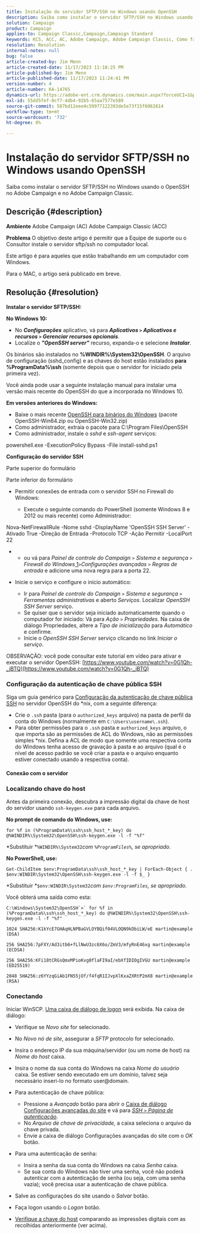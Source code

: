 ```yaml
---
title: Instalação do servidor SFTP/SSH no Windows usando OpenSSH
description: Saiba como instalar o servidor SFTP/SSH no Windows usando o OpenSSH no Adobe Campaign e no Adobe Campaign Classic.
solution: Campaign
product: Campaign
applies-to: Campaign Classic,Campaign,Campaign Standard
keywords: KCS, ACC, AC, Adobe Campaign, Adobe Campaign Classic, Como fazer, Instalar servidor SFTP/SSH, Windows, OpenSSH
resolution: Resolution
internal-notes: null
bug: false
article-created-by: Jim Menn
article-created-date: 11/17/2023 11:18:25 PM
article-published-by: Jim Menn
article-published-date: 11/17/2023 11:24:41 PM
version-number: 4
article-number: KA-14765
dynamics-url: https://adobe-ent.crm.dynamics.com/main.aspx?forceUCI=1&pagetype=entityrecord&etn=knowledgearticle&id=1e189596-9f85-ee11-8179-6045bd006268
exl-id: 55dd5fef-0cf7-4db4-92b5-65aa7577e589
source-git-commit: 587bd12eee4c59977122393de5e73f15f6062614
workflow-type: tm+mt
source-wordcount: '732'
ht-degree: 0%

---
```


# Instalação do servidor SFTP/SSH no Windows usando OpenSSH


Saiba como instalar o servidor SFTP/SSH no Windows usando o OpenSSH no Adobe Campaign e no Adobe Campaign Classic.

## Descrição {#description}


<b>Ambiente</b>
Adobe Campaign (AC) Adobe Campaign Classic (ACC)

<b>Problema</b>
O objetivo deste artigo é permitir que a Equipe de suporte ou o Consultor instale o servidor sftp/ssh no computador local.

Este artigo é para aqueles que estão trabalhando em um computador com Windows.

Para o MAC, o artigo será publicado em breve.


## Resolução {#resolution}


<b>Instalar o servidor SFTP/SSH:</b>

<b>No Windows 10:</b>

- No <b>*Configurações</b>* aplicativo, vá para <b>*Aplicativos `>`  Aplicativos e recursos `>`  Gerenciar recursos opcionais</b>*.
- Localize o <b>*&quot;OpenSSH server&quot;</b>* recurso, expanda-o e selecione <b>*Instalar</b>*.


Os binários são instalados no <b>%WINDIR%\System32\OpenSSH</b>. O arquivo de configuração (sshd_config) e as chaves do host estão instalados <b>para %ProgramData%\ssh</b> (somente depois que o servidor for iniciado pela primeira vez).

Você ainda pode usar a seguinte instalação manual para instalar uma versão mais recente do OpenSSH do que a incorporada no Windows 10.

<b>Em versões anteriores do Windows:</b>

- Baixe o mais recente [OpenSSH para binários do Windows](https://github.com/PowerShell/Win32-OpenSSH/releases "https://github.com/PowerShell/Win32-OpenSSH/releases") (pacote OpenSSH-Win64.zip ou OpenSSH-Win32.zip)
- Como administrador, extraia o pacote para C:\Program Files\OpenSSH
- Como administrador, instale o *sshd* e *ssh-agent* serviços:


powershell.exe -ExecutionPolicy Bypass -File install-sshd.ps1



<b>Configuração do servidor SSH</b>

Parte superior do formulário

Parte inferior do formulário

- Permitir conexões de entrada com o servidor SSH no Firewall do Windows:

   - Execute o seguinte comando do PowerShell (somente Windows 8 e 2012 ou mais recente) como Administrador:


Nova-NetFirewallRule -Nome sshd -DisplayName &#39;OpenSSH SSH Server&#39; -Ativado True -Direção de Entrada -Protocolo TCP -Ação Permitir -LocalPort 22

- 
   - ou vá para *Painel de controle do Campaign `>`  Sistema e segurança `>`  Firewall do Windows*[ 1](https://winscp.net/eng/docs/guide_windows_openssh_server#fn1)*`>`Configurações avançadas `>`  Regras de entrada* e adicione uma nova regra para a porta 22.
- Inicie o serviço e configure o início automático:

   - Ir para *Painel de controle do Campaign `>`  Sistema e segurança `>`  Ferramentas administrativas* e aberto *Serviços*. Localizar *OpenSSH SSH Server* serviço.
   - Se quiser que o servidor seja iniciado automaticamente quando o computador for iniciado: Vá para *Ação `>`  Propriedades*. Na caixa de diálogo Propriedades, altere a *Tipo de inicialização* para *Automático* e confirme.
   - Inicie o *OpenSSH SSH Server* serviço clicando no link *Iniciar o serviço*.


OBSERVAÇÃO: você pode consultar este tutorial em vídeo para ativar e executar o servidor OpenSSH: [https://www.youtube.com/watch?v=0G1Qh-_jBTQ](https://www.youtube.com/watch?v=0G1Qh-_jBTQ)





### Configuração da autenticação de chave pública SSH



Siga um guia genérico para [Configuração da autenticação de chave pública SSH](https://winscp.net/eng/docs/guide_public_key) no servidor OpenSSH do \*nix, com a seguinte diferença:

- Crie o `.ssh` pasta (para o `authorized_keys` arquivo) na pasta de perfil da conta do Windows (normalmente em `C:\Users\username\.ssh`).
- Para obter permissões para o `.ssh` pasta e `authorized_keys` arquivo, o que importa são as permissões de ACL do Windows, não as permissões simples \*nix. Defina a ACL de modo que somente uma respectiva conta do Windows tenha acesso de gravação à pasta e ao arquivo (qual é o nível de acesso padrão se você criar a pasta e o arquivo enquanto estiver conectado usando a respectiva conta).




#### Conexão com o servidor



### <b>Localizando chave do host</b>

Antes da primeira conexão, descubra a impressão digital da chave de host do servidor usando `ssh-keygen.exe` para cada arquivo.

<b>No prompt de comando do Windows, use: </b>


```
for %f in (%ProgramData%\ssh\ssh_host_*_key) do @%WINDIR%\System32\OpenSSH\ssh-keygen.exe -l -f "%f"
```


*Substituir *`%WINDIR%\System32`*com *`%ProgramFiles%`*, se apropriado.*

<b>No PowerShell, use: </b>


```
Get-ChildItem $env:ProgramData\ssh\ssh_host_*_key | ForEach-Object { . $env:WINDIR\System32\OpenSSH\ssh-keygen.exe -l -f $_ }
```


*Substituir *`$env:WINDIR\System32`*com *`$env:ProgramFiles`*, se apropriado.*

Você obterá uma saída como esta:


```
C:\Windows\System32\OpenSSH`>` for %f in (%ProgramData%\ssh\ssh_host_*_key) do @%WINDIR%\System32\OpenSSH\ssh-keygen.exe -l -f "%f"
```



```
1024 SHA256:K1kYcE7GHAqHLNPBaGVLOYBQif04VLOQN9kDbiLW/eE martin@example (DSA)
```



```
256 SHA256:7pFXY/Ad3itb6+fLlNwU3zc6X6o/ZmV3/mfyRnE46xg martin@example (ECDSA)
```



```
256 SHA256:KFi18tCRGsQmxMPioKvg0flaFI9aI/ebXfIDIOgIVGU martin@example (ED25519)
```



```
2048 SHA256:z6YYzqGiAb1FN55jOf/f4fqR1IJvpXlKxaZXRtP2mX8 martin@example (RSA)
```




### Conectando



Iniciar WinSCP. [Uma caixa de diálogo de logon](https://winscp.net/eng/docs/ui_login) será exibida. Na caixa de diálogo:

- Verifique se *Novo site* for selecionado.
- No *Novo nó de site*, assegurar a *SFTP* protocolo for selecionado.
- Insira o endereço IP da sua máquina/servidor (ou um nome de host) na *Nome do host* caixa.
- Insira o nome da sua conta do Windows na caixa *Nome do usuário* caixa. Se estiver sendo executado em um domínio, talvez seja necessário inseri-lo no formato user@domain.
- Para autenticação de chave pública:

   - Pressione a *Avançado* botão para abrir o [Caixa de diálogo Configurações avançadas do site](https://winscp.net/eng/docs/ui_login_advanced) e vá para *[SSH `>`  Página de autenticação](https://winscp.net/eng/docs/ui_login_authentication)*.
   - No *Arquivo de chave de privacidade,* a caixa seleciona o arquivo da chave privada.
   - Envie a caixa de diálogo Configurações avançadas do site com o *OK* botão.
- Para uma autenticação de senha:

   - Insira a senha da sua conta do Windows na caixa *Senha* caixa.
   - Se sua conta do Windows não tiver uma senha, você não poderá autenticar com a autenticação de senha (ou seja, com uma senha vazia); você precisa usar a autenticação de chave pública.
- Salve as configurações do site usando o *Salvar* botão.
- Faça logon usando o *Logon* botão.
- [Verifique a chave do host](https://winscp.net/eng/docs/ssh_verifying_the_host_key) comparando as impressões digitais com as recolhidas anteriormente (ver acima).
